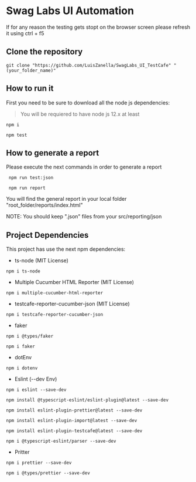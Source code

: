 # Swag Labs UI Automation
If for any reason the testing gets stopt on the browser screen please refresh it using ctrl + f5
## Clone the repository
```
git clone "https://github.com/LuisZanella/SwagLabs_UI_TestCafe" "(your_folder_name)"
```
## How to run it
First you need to be sure to download all the node js dependencies:
> You will be requiered to have node js 12.x at least
```
npm i
```
```
npm test
```
## How to generate a report
Please execute the next commands in order to generate a report

```
 npm run test:json
```
```
 npm run report
```

You will find the general report in your local folder "root_folder/reports/index.html"

NOTE: You should keep ".json" files from your src/reporting/json


## Project Dependencies

This project has use the next npm dependencies:

- ts-node (MIT License)
```
npm i ts-node
```
- Multiple Cucumber HTML Reporter (MIT License)
```
npm i multiple-cucumber-html-reporter
```
- testcafe-reporter-cucumber-json (MIT License)
```
npm i testcafe-reporter-cucumber-json
```
- faker
```
npm i @types/faker
```
```
npm i faker
```
- dotEnv
```
npm i dotenv
```
- Eslint (--dev Env)
```
npm i eslint --save-dev
```
```
npm install @typescript-eslint/eslint-plugin@latest --save-dev
```
```
npm install eslint-plugin-prettier@latest --save-dev
```
```
npm install eslint-plugin-import@latest --save-dev
```
```
npm install eslint-plugin-testcafe@latest --save-dev
```
```
npm i @typescript-eslint/parser --save-dev
```
- Pritter
```
npm i prettier --save-dev
```
```
npm i @types/prettier --save-dev
```